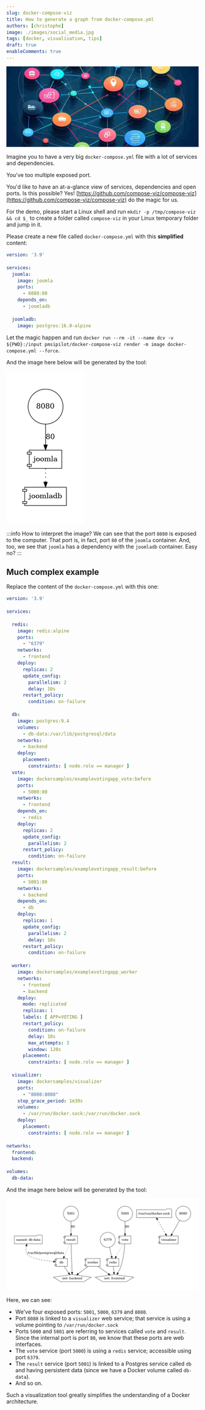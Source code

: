 ```yaml
---
slug: docker-compose-viz
title: How to generate a graph from docker-compose.yml
authors: [christophe]
image: ./images/social_media.jpg
tags: [docker, visualisation, tips]
draft: true
enableComments: true
---
```

![How to generate a graph from docker-compose.yml](./images/header.jpg)

Imagine you to have a very big `docker-compose.yml` file with a lot of services and dependencies.

You've too multiple exposed port.

You'd like to have an at-a-glance view of services, dependencies and open ports. Is this possible? Yes! [https://github.com/compose-viz/compose-viz](https://github.com/compose-viz/compose-viz) do the magic for us.

<!-- truncate -->

For the demo, please start a Linux shell and run `mkdir -p /tmp/compose-viz && cd $_` to create a folder called `compose-viz` in your Linux temporary folder and jump in it.

Please create a new file called `docker-compose.yml` with this **simplified** content:

```yml
version: '3.9'

services:
  joomla:
    image: joomla
    ports:
      - 8080:80
    depends_on:
      - joomladb

  joomladb:
    image: postgres:16.0-alpine
```

Let the magic happen and run `docker run --rm -it --name dcv -v ${PWD}:/input pmsipilot/docker-compose-viz render -m image docker-compose.yml --force`.

And the image here below will be generated by the tool:

![Joomla compose-viz](./images/joomla.png)

:::info How to interpret the image?
We can see that the port `8080` is exposed to the computer. That port is, in fact, port `80` of the `joomla` container. And, too, we see that `joomla` has a dependency with the `joomladb` container. Easy no?
:::

## Much complex example

Replace the content of the `docker-compose.yml` with this one:

```yml
version: '3.9'

services:

  redis:
    image: redis:alpine
    ports:
      - "6379"
    networks:
      - frontend
    deploy:
      replicas: 2
      update_config:
        parallelism: 2
        delay: 10s
      restart_policy:
        condition: on-failure

  db:
    image: postgres:9.4
    volumes:
      - db-data:/var/lib/postgresql/data
    networks:
      - backend
    deploy:
      placement:
        constraints: [ node.role == manager ]
  vote:
    image: dockersamples/examplevotingapp_vote:before
    ports:
      - 5000:80
    networks:
      - frontend
    depends_on:
      - redis
    deploy:
      replicas: 2
      update_config:
        parallelism: 2
      restart_policy:
        condition: on-failure
  result:
    image: dockersamples/examplevotingapp_result:before
    ports:
      - 5001:80
    networks:
      - backend
    depends_on:
      - db
    deploy:
      replicas: 1
      update_config:
        parallelism: 2
        delay: 10s
      restart_policy:
        condition: on-failure

  worker:
    image: dockersamples/examplevotingapp_worker
    networks:
      - frontend
      - backend
    deploy:
      mode: replicated
      replicas: 1
      labels: [ APP=VOTING ]
      restart_policy:
        condition: on-failure
        delay: 10s
        max_attempts: 3
        window: 120s
      placement:
        constraints: [ node.role == manager ]

  visualizer:
    image: dockersamples/visualizer
    ports:
      - "8080:8080"
    stop_grace_period: 1m30s
    volumes:
      - /var/run/docker.sock:/var/run/docker.sock
    deploy:
      placement:
        constraints: [ node.role == manager ]

networks:
  frontend:
  backend:

volumes:
  db-data:
```

And the image here below will be generated by the tool:

![More complex example](./images/more_complex.png)

Here, we can see:

* We've four exposed ports: `5001`, `5000`, `6379` and `8080`.
* Port `8080` is linked to a `visualizer` web service; that service is using a volume pointing to `/var/run/docker.sock`
* Ports `5000` and `5001` are referring to services called `vote` and `result`. Since the internal port is port `80`, we know that these ports are web interfaces.
* The `vote` service (port `5000`) is using a `redis` service; accessible using port `6379`.
* The `result` service (port `5001`) is linked to a Postgres service called `db` and having persistent data (since we have a Docker volume called `db-data`).
* And so on.

Such a visualization tool greatly simplifies the understanding of a Docker architecture.
